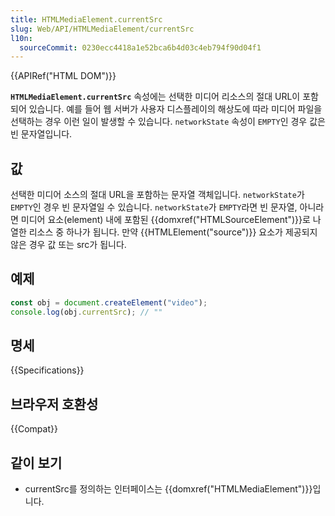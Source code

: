 ```yaml
---
title: HTMLMediaElement.currentSrc
slug: Web/API/HTMLMediaElement/currentSrc
l10n:
  sourceCommit: 0230ecc4418a1e52bca6b4d03c4eb794f90d04f1
---
```


{{APIRef("HTML DOM")}}

**`HTMLMediaElement.currentSrc`** 속성에는 선택한 미디어 리소스의 절대 URL이
포함되어 있습니다. 예를 들어 웹 서버가 사용자 디스플레이의 해상도에 따라
미디어 파일을 선택하는 경우 이런 일이 발생할 수 있습니다. `networkState` 속성이
`EMPTY`인 경우 값은 빈 문자열입니다.

## 값

선택한 미디어 소스의 절대 URL을 포함하는 문자열 객체입니다.
`networkState`가 `EMPTY`인 경우 빈 문자열일 수 있습니다.
`networkState`가 `EMPTY`라면 빈 문자열, 아니라면 미디어 요소(element) 내에 포함된 {{domxref("HTMLSourceElement")}}로
나열한 리소스 중 하나가 됩니다. 만약 {{HTMLElement("source")}} 요소가
제공되지 않은 경우 값 또는 src가 됩니다.

## 예제

```js
const obj = document.createElement("video");
console.log(obj.currentSrc); // ""
```

## 명세

{{Specifications}}

## 브라우저 호환성

{{Compat}}

## 같이 보기

- currentSrc를 정의하는 인터페이스는 {{domxref("HTMLMediaElement")}}입니다.
